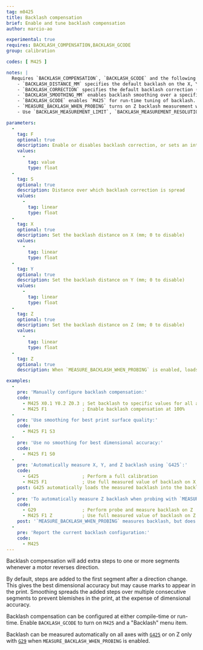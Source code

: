 ```yaml
---
tag: m0425
title: Backlash compensation
brief: Enable and tune backlash compensation
author: marcio-ao

experimental: true
requires: BACKLASH_COMPENSATION,BACKLASH_GCODE
group: calibration

codes: [ M425 ]

notes: |
  Requires `BACKLASH_COMPENSATION`, `BACKLASH_GCODE` and the following parameters:
    - `BACKLASH_DISTANCE_MM` specifies the default backlash on the X, Y and Z axis.
    - `BACKLASH_CORRECTION` specifies the default backlash correction (0.0 = none; 1.0 = 100%).
    - `BACKLASH_SMOOTHING_MM` enables backlash smoothing over a specified distance.
    - `BACKLASH_GCODE` enables `M425` for run-time tuning of backlash.
    - `MEASURE_BACKLASH_WHEN_PROBING` turns on Z backlash measurement when probing ([`G29`](/docs/gcode/G029-abl.html)).
    - Use `BACKLASH_MEASUREMENT_LIMIT`, `BACKLASH_MEASUREMENT_RESOLUTION` and `BACKLASH_MEASUREMENT_FEEDRATE` to configure `G29` backlash measurement.

parameters:
  -
    tag: F
    optional: true
    description: Enable or disables backlash correction, or sets an intermediate fade-out (0.0 = none; 1.0 = 100%)
    values:
      -
        tag: value
        type: float
  -
    tag: S
    optional: true
    description: Distance over which backlash correction is spread
    values:
      -
        tag: linear
        type: float
  -
    tag: X
    optional: true
    description: Set the backlash distance on X (mm; 0 to disable)
    values:
      -
        tag: linear
        type: float
  -
    tag: Y
    optional: true
    description: Set the backlash distance on Y (mm; 0 to disable)
    values:
      -
        tag: linear
        type: float
  -
    tag: Z
    optional: true
    description: Set the backlash distance on Z (mm; 0 to disable)
    values:
      -
        tag: linear
        type: float
  -
    tag: Z
    optional: true
    description: When `MEASURE_BACKLASH_WHEN_PROBING` is enabled, loads the measured backlash into the backlash distance parameter

examples:
  -
    pre: 'Manually configure backlash compensation:'
    code:
      - M425 X0.1 Y0.2 Z0.3 ; Set backlash to specific values for all axis
      - M425 F1             ; Enable backlash compensation at 100%
  -
    pre: 'Use smoothing for best print surface quality:'
    code:
      - M425 F1 S3
  -
    pre: 'Use no smoothing for best dimensional accuracy:'
    code:
      - M425 F1 S0
  -
    pre: 'Automatically measure X, Y, and Z backlash using `G425`:'
    code:
      - G425                ; Perform a full calibration
      - M425 F1             ; Use full measured value of backlash on X, Y and Z
    post: G425 automatically loads the measured backlash into the backlash distance, but will not enable backlash compensation.
  -
    pre: 'To automatically measure Z backlash when probing with `MEASURE_BACKLASH_WHEN_PROBING`:'
    code:
      - G29                 ; Perform probe and measure backlash on Z
      - M425 F1 Z           ; Use full measured value of backlash on Z
    post: '`MEASURE_BACKLASH_WHEN_PROBING` measures backlash, but does not update the configured backlash distance. The measured value should be activated by using the `Z` argument without a value. This differs from the behavior of `G425`.'
  -
    pre: 'Report the current backlash configuration:'
    code:
      - M425
---
```


Backlash compensation will add extra steps to one or more segments whenever a motor reverses direction.

By default, steps are added to the first segment after a direction change. This gives the best dimensional accuracy but may cause marks to appear in the print. Smoothing spreads the added steps over multiple consecutive segments to prevent blemishes in the print, at the expense of dimensional accuracy.

Backlash compensation can be configured at either compile-time or run-time. Enable `BACKLASH_GCODE` to turn on `M425` and a "Backlash" menu item.

Backlash can be measured automatically on all axes with [`G425`](/docs/gcode/G425.html) or on Z only with [`G29`](/docs/gcode/G029-abl.html) when `MEASURE_BACKLASH_WHEN_PROBING` is enabled.

